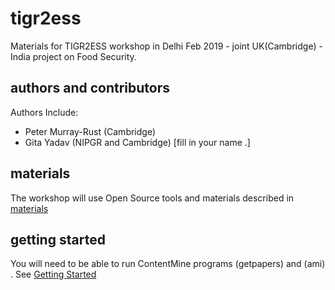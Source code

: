 # tigr2ess
Materials for TIGR2ESS workshop in Delhi Feb 2019 - joint UK(Cambridge) - India project on Food Security.

## authors and contributors

Authors Include:
* Peter Murray-Rust (Cambridge)
* Gita Yadav (NIPGR and Cambridge)
[fill in your name   .]

## materials
The workshop will use Open Source tools and materials described in [materials](materials.md)

## getting started
You will need to be able to run ContentMine programs (getpapers) and (ami) . See [Getting Started](gettingStarted.md)

